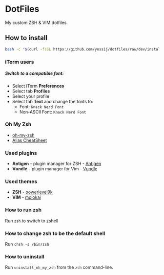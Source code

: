 # DotFiles
My custom ZSH &amp; VIM dotfiles.

## How to install

```bash
bash -c "$(curl -fsSL https://github.com/yossij/dotfiles/raw/dev/install.sh)"
```
### iTerm users

##### Switch to a compatible font:
- Select iTerm **Preferences**
- Select tab **Profiles**
- Select your profile
- Select tab **Text** and change the fonts to:
  - Font: `Knack Nerd Font`
  - Non-ASCII Font: `Knack Nerd Font`

### Oh My Zsh

- [oh-my-zsh](https://github.com/robbyrussell/oh-my-zsh)
- [Alias CheatSheet](https://github.com/robbyrussell/oh-my-zsh/wiki/Cheatsheet)

### Used plugins

- **Antigen** - plugin manager for ZSH - [Antigen](https://github.com/zsh-users/antigen)
- **Vundle** - plugin manager for Vim - [Vundle](https://github.com/VundleVim/Vundle.vim)

### Used themes

- **ZSH** - [powerlevel9k](https://github.com/bhilburn/powerlevel9k)
- **VIM** - [molokai](https://github.com/tomasr/molokai)

### How to run zsh

Run `zsh` to switch to zshell

### How to change zsh to be the default shell

Run `chsh -s /bin/zsh`

### How to uninstall

Run `uninstall_oh_my_zsh` from the `zsh` command-line.

